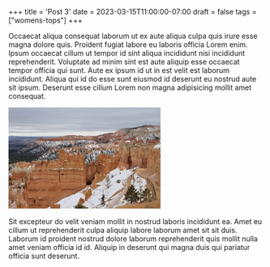 +++
title = 'Post 3'
date = 2023-03-15T11:00:00-07:00
draft = false
tags = ["womens-tops"]
+++

Occaecat aliqua consequat laborum ut ex aute aliqua culpa quis irure esse magna dolore quis. Proident fugiat labore eu
laboris officia Lorem enim. Ipsum occaecat cillum ut tempor id sint aliqua incididunt nisi incididunt reprehenderit.
Voluptate ad minim sint est aute aliquip esse occaecat tempor officia qui sunt. Aute ex ipsum id ut in est velit est
laborum incididunt. Aliqua qui id do esse sunt eiusmod id deserunt eu nostrud aute sit ipsum. Deserunt esse cillum Lorem
non magna adipisicing mollit amet consequat.

![Bryce Canyon National Park](bryce-canyon.jpg)

Sit excepteur do velit veniam mollit in nostrud laboris incididunt ea. Amet eu cillum ut reprehenderit culpa aliquip
labore laborum amet sit sit duis. Laborum id proident nostrud dolore laborum reprehenderit quis mollit nulla amet veniam
officia id id. Aliquip in deserunt qui magna duis qui pariatur officia sunt deserunt.
